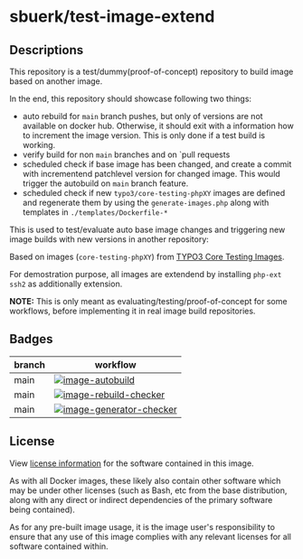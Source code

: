sbuerk/test-image-extend
========================

## Descriptions

This repository is a test/dummy(proof-of-concept) repository to build image based on another image.

In the end, this repository should showcase following two things:

* auto rebuild for `main` branch pushes, but only of versions are not available
  on docker hub. Otherwise, it should exit with a information how to increment
  the image version. This is only done if a test build is working.
* verify build for non `main` branches and on `pull requests
* scheduled check if base image has been changed, and create a commit with
  incrementend patchlevel version for changed image. This would trigger the
  autobuild on `main` branch feature.
* scheduled check if new `typo3/core-testing-phpXY` images are defined and
  regenerate them by using the `generate-images.php` along with templates
  in `./templates/Dockerfile-*`

This is used to test/evaluate auto base image changes and triggering
new image builds with new versions in another repository:

Based on images (`core-testing-phpXY`) from [TYPO3 Core Testing Images](https://git.typo3.org/typo3/CI/testing-infrastructure/-/tree/main/docker-images).

For demostration purpose, all images are extendend by installing `php-ext ssh2` as
additionally extension.

**NOTE:** This is only meant as evaluating/testing/proof-of-concept for some workflows,
before implementing it in real image build repositories.

## Badges

| branch | workflow                                                                                                                                                                                                                     |
|--------|------------------------------------------------------------------------------------------------------------------------------------------------------------------------------------------------------------------------------|
| main   | [![image-autobuild](https://github.com/sbuerk/test-image-extend/actions/workflows/image-autobuild.yml/badge.svg)](https://github.com/sbuerk/test-image-extend/actions/workflows/image-autobuild.yml)                         |
| main   | [![image-rebuild-checker](https://github.com/sbuerk/test-image-extend/actions/workflows/image-rebuild-checker.yml/badge.svg)](https://github.com/sbuerk/test-image-extend/actions/workflows/image-rebuild-checker.yml)       |
| main   | [![image-generator-checker](https://github.com/sbuerk/test-image-extend/actions/workflows/image-generator-checker.yml/badge.svg)](https://github.com/sbuerk/test-image-extend/actions/workflows/image-generator-checker.yml) |

## License

View [license information](http://php.net/license/) for the software contained in this image.

As with all Docker images, these likely also contain other software which may be under other
licenses (such as Bash, etc from the base distribution, along with any direct or indirect
dependencies of the primary software being contained).

As for any pre-built image usage, it is the image user's responsibility to ensure that any
use of this image complies with any relevant licenses for all software contained within.
